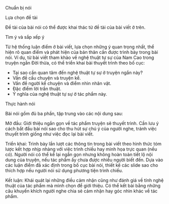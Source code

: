 Chuẩn bị nói

Lựa chọn đề tài

Đề tài của bài nói có thể được khai thác từ đề tài của bài viết ở trên.

Tìm ý và sắp xếp ý

Từ hệ thống luận điểm ở bài viết, lựa chọn những ý quan trọng nhất, thể hiện rõ quan điểm và phát hiện của bản thân cần được trình bày trong bài nói. Ví dụ, từ bài viết tham khảo về nghệ thuật tự sự của Nam Cao trong truyện ngắn Đời thừa, có thể triển khai bài thuyết trình theo bố cục:

- Tại sao cần quan tâm đến nghệ thuật tự sự ở truyện ngắn này?
- Vấn đề cấu chuyện và truyện kể.
- Vấn đề người kể chuyện và điểm nhìn nhân vật.
- Đặc điểm lời trần thuật.
- Ý nghĩa của nghệ thuật tự sự ở tác phẩm này.

Thực hành nói

Bài nói gồm đủ ba phần, tập trung vào các nội dung sau:

Mở đầu: Giới thiệu ngắn gọn về tác phẩm truyện sẽ thuyết trình. Cần lưu ý cách bắt đầu bài nói sao cho thu hút sự chú ý của người nghe, tránh việc thuyết trình giống như việc đọc lại bài viết.

Triển khai: Trình bày lần lượt các thông tin trong bài viết theo hình thức tóm lược kết hợp nhịp nhàng với việc trình chiếu hay minh họa trực quan (nếu có). Người nói có thể kể lại ngắn gọn nhưng không hoàn toàn tiết lộ nội dung của truyện, nếu tác phẩm ấy chưa được nhiều người biết đến. Dựa vào các luận điểm đã xác định trong bố cục bài nói, thiết kế các slide sao cho thích hợp nếu người nói sử dụng phương tiện trình chiếu.

Kết luận: Khái quát lại những điều cảm nhận cũng như đánh giá về tính nghệ thuật của tác phẩm mà mình chọn để giới thiệu. Có thể kết bài bằng những câu khuyến khích người nghe chia sẻ cảm nhận hay góc nhìn khác về tác phẩm.